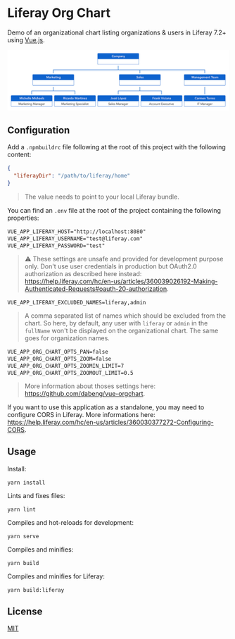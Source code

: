 # Liferay Org Chart

Demo of an organizational chart listing organizations & users in Liferay 7.2+ using [Vue.js](https://vuejs.org).

![preview](docs/preview.jpg)

## Configuration

Add a `.npmbuildrc` file following at the root of this project with the following content:

```json
{
  "liferayDir": "/path/to/liferay/home"
}
```

> The value needs to point to your local Liferay bundle.

You can find an `.env` file at the root of the project containing the following properties:

```properties
VUE_APP_LIFERAY_HOST="http://localhost:8080"
VUE_APP_LIFERAY_USERNAME="test@liferay.com"
VUE_APP_LIFERAY_PASSWORD="test"
```

> :warning: These settings are unsafe and provided for development purpose only. Don't use user credentials in production but OAuth2.0 authorization as described here instead: https://help.liferay.com/hc/en-us/articles/360039026192-Making-Authenticated-Requests#oauth-20-authorization.

```properties
VUE_APP_LIFERAY_EXCLUDED_NAMES=liferay,admin
```

> A comma separated list of names which should be excluded from the chart. So here, by default, any user with `liferay` or `admin` in the `fullName` won't be displayed on the organizational chart. The same goes for organization names.

```properties
VUE_APP_ORG_CHART_OPTS_PAN=false
VUE_APP_ORG_CHART_OPTS_ZOOM=false
VUE_APP_ORG_CHART_OPTS_ZOOMIN_LIMIT=7
VUE_APP_ORG_CHART_OPTS_ZOOMOUT_LIMIT=0.5
```

> More information about thoses settings here: https://github.com/dabeng/vue-orgchart.

If you want to use this application as a standalone, you may need to configure CORS in Liferay. More informations here: https://help.liferay.com/hc/en-us/articles/360030377272-Configuring-CORS.

## Usage

Install:

```shell
yarn install
```

Lints and fixes files:

```shell
yarn lint
```

Compiles and hot-reloads for development:

```shell
yarn serve
```

Compiles and minifies:

```shell
yarn build
```

Compiles and minifies for Liferay:

```shell
yarn build:liferay
```

## License

[MIT](LICENSE)
